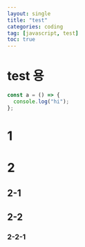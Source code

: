 ```yaml
---
layout: single
title: "test"
categories: coding
tag: [javascript, test]
toc: true
---
```


# test 용

```javascript
const a = () => {
  console.log("hi");
};
```

# 1

# 2

## 2-1

## 2-2

### 2-2-1
